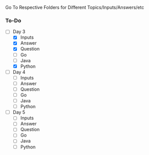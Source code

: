 Go To Respective Folders for Different Topics/Inputs/Answers/etc

### To-Do
- [ ] Day 3
  - [x] Inputs
  - [x] Answer
  - [x] Question
  - [ ] Go
  - [ ] Java
  - [x] Python

- [ ] Day 4
  - [ ] Inputs
  - [ ] Answer
  - [ ] Question
  - [ ] Go
  - [ ] Java
  - [ ] Python

- [ ] Day 5
  - [ ] Inputs
  - [ ] Answer
  - [ ] Question
  - [ ] Go
  - [ ] Java
  - [ ] Python
